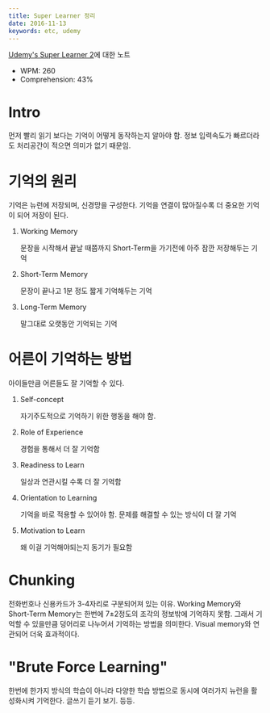 ```yaml
---
title: Super Learner 정리
date: 2016-11-13
keywords: etc, udemy
---
```



[Udemy's Super Learner 2](https://www.udemy.com/become-a-superlearner-2-speed-reading-memory-accelerated-learning)에 대한 노트

- WPM: 260
- Comprehension: 43%


# Intro
먼저 빨리 읽기 보다는 기억이 어떻게 동작하는지 알아야 함. 정보 입력속도가 빠르더라도 처리공간이 적으면 의미가 없기 때문임.


# 기억의 원리
기억은 뉴런에 저장되며, 신경망을 구성한다. 기억을 연결이 많아질수록 더 중요한 기억이 되어 저장이 된다.

1. Working Memory

   문장을 시작해서 끝날 때쯤까지 Short-Term을 가기전에 아주 잠깐 저장해두는 기억
2. Short-Term Memory

   문장이 끝나고 1분 정도 짧게 기억해두는 기억
3. Long-Term Memory

   말그대로 오랫동안 기억되는 기억


# 어른이 기억하는 방법
아이들만큼 어른들도 잘 기억할 수 있다.

1. Self-concept

   자기주도적으로 기억하기 위한 행동을 해야 함.
2. Role of Experience

   경험을 통해서 더 잘 기억함
3. Readiness to Learn

   일상과 연관시킬 수록 더 잘 기억함
4. Orientation to Learning

   기억을 바로 적용할 수 있어야 함. 문제를 해결할 수 있는 방식이 더 잘 기억
5. Motivation to Learn

   왜 이걸 기억해야되는지 동기가 필요함

# Chunking
전화번호나 신용카드가 3-4자리로 구분되어져 있는 이유. Working Memory와 Short-Term Memory는 한번에 7±2정도의 조각의 정보밖에 기억하지 못함. 그래서 기억할 수 있을만큼 덩어리로 나누어서 기억하는 방법을 의미한다. Visual memory와 연관되어 더욱 효과적이다.

# "Brute Force Learning"
한번에 한가지 방식의 학습이 아니라 다양한 학습 방법으로 동시에 여러가지 뉴런을 활성화시켜 기억한다. 글쓰기 듣기 보기. 등등.
